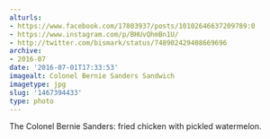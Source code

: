 ```yaml
---
alturls:
- https://www.facebook.com/17803937/posts/10102646637209789:0
- https://www.instagram.com/p/BHUvQhmBn1U/
- http://twitter.com/bismark/status/748902429408669696
archive:
- 2016-07
date: '2016-07-01T17:33:53'
imagealt: Colonel Bernie Sanders Sandwich
imagetype: jpg
slug: '1467394433'
type: photo
---
```


The Colonel Bernie Sanders: fried chicken with pickled watermelon.
